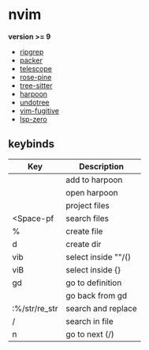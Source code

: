 # nvim

**version >= 9**

* [ripgrep](https://github.com/BurntSushi/ripgrep)
* [packer](https://github.com/wbthomason/packer.nvim)
* [telescope](https://github.com/nvim-telescope/telescope.nvim)
* [rose-pine](https://github.com/rose-pine/neovim)
* [tree-sitter](https://github.com/tree-sitter/tree-sitter)
* [harpoon](https://github.com/ThePrimeagen/harpoon)
* [undotree](https://github.com/mbbill/undotree)
* [vim-fugitive](https://github.com/tpope/vim-fugitive)
* [lsp-zero](https://github.com/VonHeikemen/lsp-zero.nvim)


## keybinds
| Key           | Description         |
| ------------- | ------------------- |
| <Space-a>     | add to harpoon      |
| <Ctrl-e>      | open harpoon        |
| <Space-pv>    | project files       |
| <Space-pf     | search files        |
| %             | create file         |
| d             | create dir          |
| vib           | select inside ""/() |
| viB           | select inside {}    |
| gd            | go to definition    |
| <Ctrl-o>      | go back from gd     |
| :%/str/re_str | search and replace  |
| /             | search in file      |
| n             | go to next (/)      |
